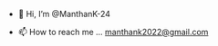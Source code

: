 - 👋 Hi, I’m @ManthanK-24
<!--- 👀 I’m interested in ...
- 🌱 I’m currently learning ...
- 💞️ I’m looking to collaborate on ... --->
- 📫 How to reach me ... manthank2022@gmail.com

<!---
ManthanK-24/ManthanK-24 is a ✨ special ✨ repository because its `README.md` (this file) appears on your GitHub profile.
You can click the Preview link to take a look at your changes.
--->

